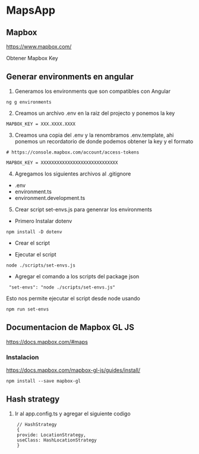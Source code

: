 # MapsApp

## Mapbox
https://www.mapbox.com/

Obtener Mapbox Key


## Generar environments en angular
1. Generamos los environments que son compatibles con Angular
```
ng g environments
```

2. Creamos un archivo .env en la raiz del projecto y ponemos la key
```
MAPBOX_KEY = XXX.XXXX.XXXX
```

3. Creamos una copia del .env y la renombramos .env.template, ahi ponemos un recordatorio
de donde podemos obtener la key y el formato
```
# https://console.mapbox.com/account/access-tokens

MAPBOX_KEY = XXXXXXXXXXXXXXXXXXXXXXXXXXXXX
```

4. Agregamos los siguientes archivos al .gitignore 
* .env
* environment.ts 
* environment.development.ts 

5. Crear script set-envs.js para genenrar los environments 

* Primero Instalar dotenv
```
npm install -D dotenv
```

* Crear el script

* Ejecutar el script
```
node ./scripts/set-envs.js
```

* Agregar el comando a los scripts del package json
```
 "set-envs": "node ./scripts/set-envs.js"
 ```

 Esto nos permite ejecutar el script desde node usando

```
npm run set-envs
```

## Documentacion de Mapbox GL JS

https://docs.mapbox.com/#maps

### Instalacion 
https://docs.mapbox.com/mapbox-gl-js/guides/install/

```
npm install --save mapbox-gl
```

## Hash strategy

1. Ir al app.config.ts y agregar el siguiente codigo

```
    // HashStrategy
    {
    provide: LocationStrategy, 
    useClass: HashLocationStrategy
    }
```



